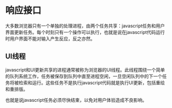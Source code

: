 # 响应接口

大多数浏览器只有一个单独的处理进程，由两个任务共享：javascript任务和用户界面更新任务。每个时刻只有一个操作可以执行，也就是说在javascript代码运行时用户界面不能对输入产生反应，反之亦然。

## UI线程

javascript和UI更新共享的进程通常被称为浏览器的UI线程。此线程围绕一个简单的队列系统工作，任务被保存到队列中直至进程空闲，一旦空闲队列中的下一个任务将被检索和运行。这些任务不是执行javascript代码就是执行UI更新，包括重绘和重排版。

也就是说javascript任务必须尽快结束，以免对用户体验造成不良影响。

